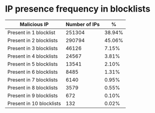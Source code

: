# IP presence frequency in blocklists
| Malicious IP | Number of IPs | % |
|----|----|----|
| Present in 1 blocklist | 251304 | 38.94% |
| Present in 2 blocklists | 290794 | 45.06% |
| Present in 3 blocklists | 46126 | 7.15% |
| Present in 4 blocklists | 24567 | 3.81% |
| Present in 5 blocklists | 13541 | 2.10% |
| Present in 6 blocklists | 8485 | 1.31% |
| Present in 7 blocklists | 6140 | 0.95% |
| Present in 8 blocklists | 3579 | 0.55% |
| Present in 9 blocklists | 672 | 0.10% |
| Present in 10 blocklists | 132 | 0.02% |
